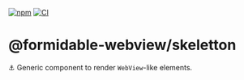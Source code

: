[![npm](https://img.shields.io/npm/v/@formidable-webview/skeletton)](https://www.npmjs.com/package/@formidable-webview/skeletton)
[![CI](https://github.com/formidable-webview/ubiquitous/workflows/skeletton/badge.svg?branch=master)](https://github.com/formidable-webview/ubiquitous/actions?query=branch%3Amaster+workflow%3Askeletton)

# @formidable-webview/skeletton

:anchor: Generic component to render `WebView`-like elements.
